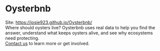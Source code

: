 # Oysterbnb
Site: https://josie923.github.io/Oysterbnb/
<br>
Where should oysters live? Oysterbnb uses real data to help you find the answer, understand what keeps oysters alive, and see why ecosystems need protecting.<br>
<a href="mailto:yl3874@cornell.edu,zhangyuchun17@gmail.com">Contact us</a> to learn more or get involved.<br>
